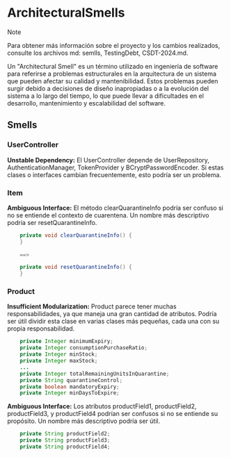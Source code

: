 # ArchitecturalSmells

> [!NOTE]
> Para obtener más información sobre el proyecto y los cambios realizados, consulte los archivos md: semlls, TestingDebt, CSDT-2024.md.

Un "Architectural Smell" es un término utilizado en ingeniería de software para referirse a problemas estructurales en la arquitectura de un sistema que pueden afectar su calidad y mantenibilidad. Estos problemas pueden surgir debido a decisiones de diseño inapropiadas o a la evolución del sistema a lo largo del tiempo, lo que puede llevar a dificultades en el desarrollo, mantenimiento y escalabilidad del software.

## Smells

### UserController 

**Unstable Dependency:** El UserController depende de UserRepository, AuthenticationManager, TokenProvider y BCryptPasswordEncoder. Si estas clases o interfaces cambian frecuentemente, esto podría ser un problema. 

### Item

**Ambiguous Interface:** El método clearQuarantineInfo podría ser confuso si no se entiende el contexto de cuarentena. Un nombre más descriptivo podría ser resetQuarantineInfo.

```java
    private void clearQuarantineInfo() {
    }
    
    ==>

    private void resetQuarantineInfo() {
    }
```

### Product

**Insufficient Modularization:** Product parece tener muchas responsabilidades, ya que maneja una gran cantidad de atributos. Podría ser útil dividir esta clase en varias clases más pequeñas, cada una con su propia responsabilidad.

```java
    private Integer minimumExpiry;
    private Integer consumptionPurchaseRatio;
    private Integer minStock;
    private Integer maxStock;
    ...
    private Integer totalRemainingUnitsInQuarantine;
    private String quarantineControl;
    private boolean mandatoryExpiry;
    private Integer minDaysToExpire;
```

**Ambiguous Interface:** Los atributos productField1, productField2, productField3, y productField4 podrían ser confusos si no se entiende su propósito. Un nombre más descriptivo podría ser útil.

```java
    private String productField2;
    private String productField3;
    private String productField4;
```